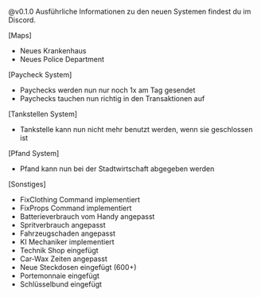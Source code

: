 @v0.1.0
Ausführliche Informationen zu den neuen Systemen findest du im Discord.

[Maps]
- Neues Krankenhaus
- Neues Police Department

[Paycheck System]
- Paychecks werden nun nur noch 1x am Tag gesendet 
- Paychecks tauchen nun richtig in den Transaktionen auf

[Tankstellen System]
- Tankstelle kann nun nicht mehr benutzt werden, wenn sie geschlossen ist

[Pfand System]
- Pfand kann nun bei der Stadtwirtschaft abgegeben werden

[Sonstiges]
- FixClothing Command implementiert
- FixProps Command implementiert
- Batterieverbrauch vom Handy angepasst
- Spritverbrauch angepasst
- Fahrzeugschaden angepasst
- KI Mechaniker implementiert
- Technik Shop eingefügt
- Car-Wax Zeiten angepasst
- Neue Steckdosen eingefügt (600+)
- Portemonnaie eingefügt
- Schlüsselbund eingefügt